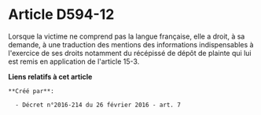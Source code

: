 # Article D594-12

Lorsque la victime ne comprend pas la langue française, elle a droit, à sa demande, à une traduction des mentions des
informations indispensables à l'exercice de ses droits notamment du récépissé de dépôt de plainte qui lui est remis en
application de l'article 15-3.

**Liens relatifs à cet article**

	**Créé par**:

	  - Décret n°2016-214 du 26 février 2016 - art. 7
